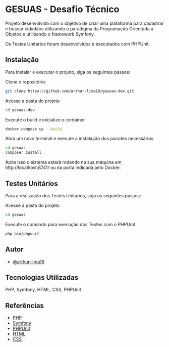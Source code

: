
# GESUAS - Desafio Técnico

Projeto desenvolvido com o objetivo de criar uma plataforma para cadastrar e buscar cidadãos utilizando o paradigma da Programação Orientada a Objetos e utilizando o framework Symfony. 

Os Testes Unitários foram desenvolvidos e executados com PHPUnit.




## Instalação

Para instalar e executar o projeto, siga os seguintes passos:

Clone o repositório:
```bash
git clone https://github.com/arthur-lima18/gesuas-dev.git
```

Acesse a pasta do projeto
```bash
cd gesuas-dev
```

Execute o build e inicialize o container
```bash
docker-compose up --build
```

Abra um novo terminal e execute a instalação dos pacotes necessários
```bash
cd gesuas
composer install
```

Após isso o sistema estará rodando na sua máquina em http://localhost:8741/ ou na porta indicada pelo Docker.
## Testes Unitários

Para a realização dos Testes Unitários, siga os seguintes passos:

Acesse a pasta do projeto
```bash
cd gesuas
```

Execute o comando para execução dos Testes com o PHPUnit
```bash
php bin/phpunit
```
## Autor

- [@arthur-lima18](https://www.github.com/arthur-lima18)


## Tecnologias Utilizadas

PHP, Symfony, HTML, CSS, PHPUnit


## Referências

 - [PHP](https://www.php.net)
 - [Symfony](https://symfony.com)
 - [PHPUnit](https://phpunit.de)
 - [HTML](https://developer.mozilla.org/en-US/docs/Web/HTML)
 - [CSS](https://developer.mozilla.org/en-US/docs/Web/CSS)
 
